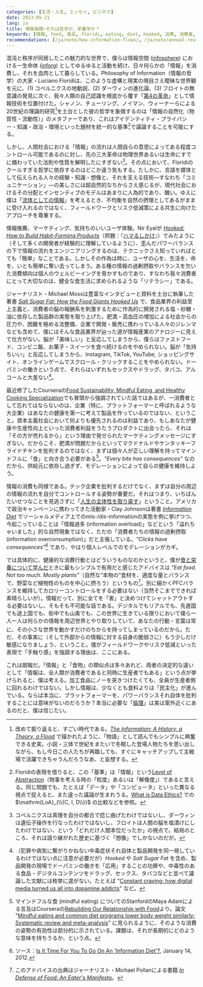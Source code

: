 ```yaml
---
categories: [生活・人生, エッセイ, ビジネス]
date: 2023-05-21
lang: ja
title: 情報倫理─それは哲学か、栄養学か？
keywords: [情報, food, 食品, floridi, eating, diet, hooked, 消費, 消費者, mindful]
recommendations: [/ja/note/how-information-flows/, /ja/note/annual-review-2023/, /ja/note/three-perspectives-on-llms/]
---
```


混沌と秩序が同居したこの魅力的な世界で、僕らは情報空間 ([infosphere](https://en.wikipedia.org/wiki/Infosphere)) における一生命体 ([inforg](https://en.wikipedia.org/wiki/Inforg)) としてゆるゆると活動を続け、日々何らかの「情報」を消費し、それを血肉として暮らしている。Philosophy of Information（情報の哲学）の大家・Luciano Floridiは、このような虚構と現実の境目さえ曖昧な世界観を元に、(1) コペルニクスの地動説、(2) ダーウィンの進化論、(3) フロイトの無意識の発見に次ぐ、我々人類の自己認識を根底から覆す「[第4の革命](https://amzn.to/41UGeZN)」として情報技術を位置付けた。シャノン、チューリング、ノイマン、ウィーナーらによる20世紀の理論的研究[^1]を土台とした彼の哲学を象徴するのは「情報の自然化（物質性・流動性）」のメタファーであり、これはアイデンティティ・プライバシー・知識・政治・環境といった題材を統一的な基準[^2]で議論することを可能にする。

しかし、人間社会における「情報」の流れは人間自らの意思によってある程度コントロール可能であるのに対し、先の三大革命は物理世界あるいは生命にすでに備わっていた法則や性質を解明したにすぎない[^3]。その点において、Floridiのクールすぎる哲学に依存するのはどこか違う気もする。たしかに、言語を媒体として伝えられる人々の経験・知識・想像と、それを支える技術&mdash;すなわち「コミュニケーション」&mdash;の美しさには超自然的なちからさえ感じるが、現代社会におけるその分配とインセンティブのモデルはあまりに人為的であり、醜い。ゆえに僕は「[流体としての情報](/ja/note/how-information-flows/)」を考えるとき、不均衡を自然の摂理としてあるがままに受け入れるのではなく、フィールドワークとリスク低減策による共生に向けたアプローチを尊重する。

情報推薦、マーケティング、気持ちのいいユーザ体験。Nir Eyalが [*Hooked: How to Build Habit-Forming Products*](https://www.nirandfar.com/hooked/)（邦題：『[ハマるしかけ](https://amzn.to/3IvtQIG)』）でみたように（そして多くの開発者が経験的に理解しているように）、歪んだパワーバランスの下で情報の流れをエンジニアリングするのは、テクニックさえ知っていればとても「簡単」なことである。しかしその作為は時に、ユーザの心を、生活を、命を、いとも簡単に奪い去ってしまう。ある種の情報の過剰摂取やバランスを欠いた消費傾向は個人のウェルビーイングを脅かすものであり、すなわち我々消費者にとって大切なのは、健全な食生活に求められるような「リテラシー」である。

ジャーナリスト・Michael Mossは豊富なインタビューと資料を土台に執筆した著書 [*Salt Sugar Fat: How the Food Giants Hooked Us*](https://amzn.to/3oef0zE) で、食品業界の利益至上主義と、消費者の脳の報酬系を刺激するために作為的に開発される塩・砂糖・油に依存した製品群の実態を取り上げた。肥満・高血圧の増加による社会からの圧力や、困難を極める法整備、企業で開発・販売に携わっている人々のジレンマなども含めて、僕にはそんな食品業界が辿った道が情報産業のアナロジーに見えて仕方がない。脳が「美味しい」と反応してしまうから、僕らはファストフード、コンビニ飯、お菓子・スイーツを食べ続けるのをやめられない。脳が「気持ちいい」と反応してしまうから、Instagram, TikTok, YouTube, ショッピングサイト、オンラインゲームでスクロール・クリックすることをやめられない。ドーパミンの働きという点で、それらはいずれもセックスやドラッグ、タバコ、アルコールと大差ない[^4]。

最近修了したCourseraの[Food Sustainability, Mindful Eating, and Healthy Cooking Specialization](https://www.coursera.org/account/accomplishments/specialization/F64AUWWR4E5D)でも冒頭から強調されていた話ではあるが、一消費者として忘れてはならないのは、企業（特に、プラットフォーマーと呼ばれるような大企業）はあなたの健康を第一に考えて製品を作っているのではない、ということ。資本主義社会において何よりも優先されるのは利益であり、もしあなたが健康や生産性向上といった消費者利益をうたうプロダクトに出会ったら、それは「その方が売れるから」という理由で発せられたマーケティングメッセージにすぎない。だからこそ、肥満が問題だからといってマクドナルドやケンタッキーフライドチキンを批判するのではなく、まずは個々人が正しい理解を持ってマインドフルに「食」と向き合う必要がある[^5]。*"Every bite has consequences"* なのだから、供給元に依存し過ぎず、モデレーションによって自らの健康を維持しよう。

情報の消費も同様である。テック企業を批判するだけでなく、まずは自分の周辺の情報の流れを自分でコントロールする姿勢が重要だ。それはつまり、いちばんたいせつなことを見逃さずに「[人生の主体性を取り戻す](/ja/note/autonomy-and-life/)」ということ。アメリカで政治キャンペーンに携わってきた活動家・Clay Johnsonは著書 *[Information Diet](https://amzn.to/3MJTsEp)* でソーシャルメディア上でのmis-/dis-informationの実態を例に挙げつつ、今起こっていることは「情報過多 (information overload)」などという「溢れちゃいました」的な自然現象ではなく、ただの「消費者たちの情報の過剰摂取 (information overconsumption)」だと主張している。*"Clicks have consequences"[^6]* であり、やはり個人レベルでのモデレーションがカギ。

では具体的に、健康的な消費行動とはどういうものなのかというと、僕が[食と栄養について学んだ](/ja/note/coursera-food-and-health/)ときに最もシンプルで有用だと感じたアドバイスは *"Eat food. Not too much. Mostly plants"*（自然な“本物の”食材を、適度な量とバランスで、野菜など植物性のものを中心に摂ろう）というもの[^7]。別に細かくPFCバランスを維持してカロリーコントロールをする必要はない（当然そこまでできれば素晴らしいが）。情報だって、別に全てを「害」と決めつけてシャットアウトする必要はないし、そもそも不可能な話である。デジタルでもリアルでも、先進国でも途上国でも、街中でも山奥でも、この世界に生きている限りにおいて僕ら一人一人は何らかの情報を周辺世界とやり取りしていて、あなたの行動・言葉は常に、その小さな世界を動かすだけのちからを<ruby><rp><rb>持ってしまっている</rb><rp>（</rp><rt>、、、、、、、、、</rt><rp>）</rp></ruby>のだから。ただ、その事実に（そして外部からの情報に対する自身の脆弱さに）もう少しだけ敏感になりましょう、ということ。僕がフィールドワークやリスク低減といった表現で「手触り感」を強調する理由は、ここにある。

これは朗報だ。「情報」と「食物」の類似点は多々あれど、両者の決定的な違いとして「情報は、全人類が消費者であると同時に生産者でもある」という点が挙げられると、僕は考える。加工食品にノーを突きつけたくても、全員が生産者側に回れるわけではない。しかし情報は、少なくとも食料よりは「民主化」が進んでいる。ならば本当に、プラットフォーマーを、パワーバランスそれ自体を批判することには意味がないのだろうか？本当に必要な「[倫理](https://offers.jp/media/sidejob/workstyle/a_2103)」は実は案外近くにあるのだと、僕は信じたい。

[^1]: 改めて振り返ると、すごい時代である。[*The Information: A History, a Theory, a Flood*](https://amzn.to/41WUsco) で描かれたように、「物語」として読んでもシンプルに興奮できる史実。小説・三体で世紀をまたいで冬眠した登場人物たちを思い出しながら、もし今日この人たちが再臨しても、すぐにキャッチアップして主戦場で活躍できちゃうんだろうなあ、と妄想する。
[^2]: Floridiの表現を借りると、この「基準」は「情報」という[Level of Abstraction](https://link.springer.com/article/10.1007/s11023-008-9113-7)（物事を考える時の「粒度」あるいは「解像度」）であると言える。同じ問題でも、たとえば「データ」や「コンピュータ」といった異なる視点で捉えると、また違った議論が生まれうる。[What is Data Ethics?](https://papers.ssrn.com/sol3/papers.cfm?abstract_id=2907744) での $\mathrm{LoA}_{\\{C, I, D\\}}$ の比較などを参照。
[^3]: コペルニクスは真理を自分の都合で捻じ曲げたわけではないし、ダーウィンは遺伝子操作を行なったわけではないし、フロイトは人間の脳を塩漬けにしたわけではない、という「どれだけ人間本位だったか」の視点で。結局のところ、それは語り継がれた歴史に基づく「想像」でしかないのだが。
[^4]: （犯罪や病気に繋がりかねない中毒症状それ自体と製品開発を同一視しているわけではない点に注意が必要だが）*Hooked* や *Salt Sugar Fat* を含め、製品開発の現場でドーパミンの働きを「応用」することの功罪や、中毒性のある食品・デジタルコンテンツをドラッグ、セックス、タバコなどと並べて議論した文献には枚挙に遑がない。たとえば "[Constant craving: how digital media turned us all into dopamine addicts](https://www.theguardian.com/global/2021/aug/22/how-digital-media-turned-us-all-into-dopamine-addicts-and-what-we-can-do-to-break-the-cycle)" など。
[^5]: マインドフルな食 (mindful eating) についてのStanfordのMaya Adamによる言及はCourseraの[Rebuilding Our Relationship with Food](https://www.coursera.org/learn/food-relationship-mindful-eating-health)より。論文 "[Mindful eating and common diet programs lower body weight similarly: Systematic review and meta-analysis](https://pubmed.ncbi.nlm.nih.gov/31368631/)" に見られるように、そのような消費の姿勢の有効性は部分的に示されている。課題は、それが長期的にどのような意味を持ちうるか、という点。
[^6]: ソース：[Is It Time For You To Go On An 'Information Diet'?](https://www.npr.org/2012/01/14/145101748/is-it-time-for-you-to-go-on-an-information-diet), January 14, 2012.
[^7]: このアドバイスの出典はジャーナリスト・Michael Pollanによる書籍 *[In Defense of Food: An Eater's Manifesto](https://michaelpollan.com/books/in-defense-of-food/)*。
